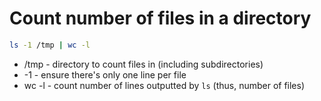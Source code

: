 # Count number of files in a directory

```bash
ls -1 /tmp | wc -l
```

- /tmp - directory to count files in (including subdirectories)
- -1 - ensure there's only one line per file
- wc -l - count number of lines outputted by ```ls``` (thus, number of files)
